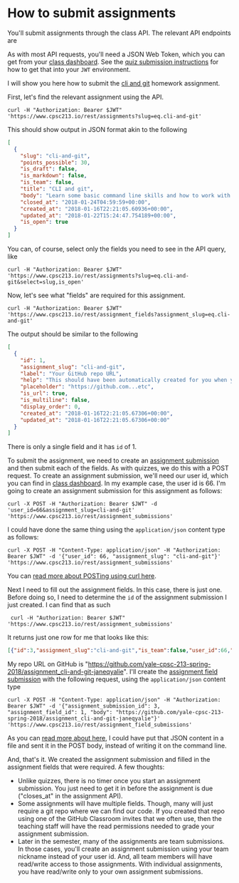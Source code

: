 # How to submit assignments

You'll submit assignments through the class API. The relevant API
endpoints are

As with most API requests, you'll need a JSON Web Token, which you
can get from your [class dashboard](https://www.cpsc213.io/dashboard).
See the [quiz submission instructions](quizzes.md) for how to get that
into your `JWT` environment. 

I will show you here how to submit the [cli and git](https://www.cpsc213.io/#assignments/cli-and-git)
homework assignment.

First, let's find the relevant assignment using the API.

```
curl -H "Authorization: Bearer $JWT" 'https://www.cpsc213.io/rest/assignments?slug=eq.cli-and-git'
```

This should show output in JSON format akin to the following

```json
[
  {
    "slug": "cli-and-git",
    "points_possible": 30,
    "is_draft": false,
    "is_markdown": false,
    "is_team": false,
    "title": "CLI and git",
    "body": "Learn some basic command line skills and how to work with the git version control system\n\nIn this assignment you will complete a series of exercises that expose you to common shell commands and git workflows.\nYou'll be manipulating files and directories and you'll end up producing a git repository that you will push up to GitHub.\nTo begin, you will need an account on [GitHub](http://github.com). Next, you will need to accept the GitHub Assignment\nInvite to get the assignment starter code.\n\nThe link is [https://classroom.github.com/a/b5p8t1HK](https://classroom.github.com/a/b5p8t1HK).\n\nWhen you accept that invitation, GitHub will fork a copy of our starter code for you. You'll make\nchanges to that code and then push it back up to GitHub. There are instructions on how to complete the assignment in\nthe `README.md` file of the starter code. \n\nFinally, I made a [short video for those of you who would like some help getting started](https://www.youtube.com/watch?v=qHTlK68cQ5E).",
    "closed_at": "2018-01-24T04:59:59+00:00",
    "created_at": "2018-01-16T22:21:05.60936+00:00",
    "updated_at": "2018-01-22T15:24:47.754189+00:00",
    "is_open": true
  }
]
```

You can, of course, select only the fields you need to see in the API query, like

```
curl -H "Authorization: Bearer $JWT" 'https://www.cpsc213.io/rest/assignments?slug=eq.cli-and-git&select=slug,is_open'
```

Now, let's see what "fields" are required for this assignment. 

```
curl -H "Authorization: Bearer $JWT" 'https://www.cpsc213.io/rest/assignment_fields?assignment_slug=eq.cli-and-git'
```

The output should be similar to the following

```json
[
  {
    "id": 1,
    "assignment_slug": "cli-and-git",
    "label": "Your GitHub repo URL",
    "help": "This should have been automatically created for you when you accepted the GitHub classroom invite.",
    "placeholder": "https://github.com...etc",
    "is_url": true,
    "is_multiline": false,
    "display_order": 0,
    "created_at": "2018-01-16T22:21:05.67306+00:00",
    "updated_at": "2018-01-16T22:21:05.67306+00:00"
  }
]
```

There is only a single field and it has `id` of 1. 

To submit the assignment, we need to create an
[assignment submission](https://www.cpsc213.io/openapi/#/assignment_submissions/post_assignment_submissions) and then
submit each of the fields. As with quizzes, we do this with a POST request.
To create an assignment submission, we'll need our user id, which you can find
in [class dashboard](https://www.cpsc213.io/dashboard). In my example case, 
the user id is 66. I'm going to create an assignment submission for this
assignment as follows:

```
curl -X POST -H "Authorization: Bearer $JWT" -d 'user_id=66&assignment_slug=cli-and-git' 'https://www.cpsc213.io/rest/assignment_submissions'
```

I could have done the same thing using the `application/json` content type as follows:

```
curl -X POST -H "Content-Type: application/json" -H "Authorization: Bearer $JWT" -d '{"user_id": 66, "assignment_slug": "cli-and-git"}' 'https://www.cpsc213.io/rest/assignment_submissions'
```

You can [read more about POSTing using curl here](https://gist.github.com/subfuzion/08c5d85437d5d4f00e58).

Next I need to fill out the assignment fields. In this case, there is just one.
Before doing so, I need to determine the `id` of the assignment submission I just
created. I can find that as such

```
 curl -H "Authorization: Bearer $JWT"  'https://www.cpsc213.io/rest/assignment_submissions'
```

 It returns just one row for me that looks like this:

 ```json
 [{"id":3,"assignment_slug":"cli-and-git","is_team":false,"user_id":66,"team_nickname":null,"submitter_user_id":66,"created_at":"2018-01-22T16:05:38.218648+00:00","updated_at":"2018-01-22T16:05:38.218648+00:00"}]
 ```

My repo URL on GitHub is "https://github.com/yale-cpsc-213-spring-2018/assignment_cli-and-git-janeqyalie".
I'll create the
[assignment field submission](https://www.cpsc213.io/openapi/#/assignment_field_submissions/post_assignment_field_submissions)
with the following request, using the 
`application/json` content type

```
curl -X POST -H "Content-Type: application/json" -H "Authorization: Bearer $JWT" -d '{"assignment_submission_id": 3, "assignment_field_id": 1, "body": "https://github.com/yale-cpsc-213-spring-2018/assignment_cli-and-git-janeqyalie"}' 'https://www.cpsc213.io/rest/assignment_field_submissions'
```

As you can [read more about here](https://gist.github.com/subfuzion/08c5d85437d5d4f00e58), I could
have put that JSON content in a file and sent it in the POST body, instead of writing it on 
the command line. 

And, that's it. We created the assignment submission and filled in the assignment
fields that were required. A few thoughts:

* Unlike quizzes, there is no timer once you start an assignment submission. You just
  need to get it in before the assignment is due ("closes_at" in the assignment API).
* Some assignments will have multiple fields. Though, many will just require a git repo
  where we can find our code. If you created that repo using one of the GitHub Classroom
  invites that we often use, then the teaching staff will have the read permissions
  needed to grade your assignment submission.
* Later in the semester, many of the assignments are team submissions. In those cases,
  you'll create an assignment submission using your team nickname instead of your user id.
  And, all team members will have read/write access to those assignments. With individual
  assignments, you have read/write only to your own assignment submissions.